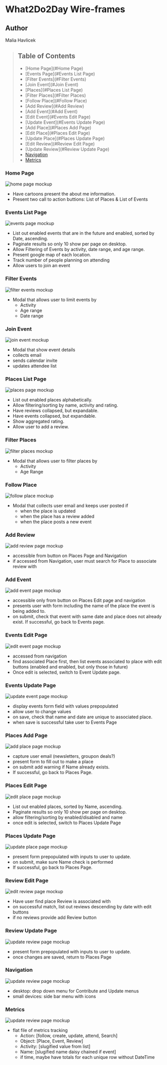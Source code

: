 # What2Do2Day Wire-frames
## Author
Malia Havlicek
>## Table of Contents
> - [Home Page](#Home Page)
> - [Events Page](#Events List Page)
> - [Filter Events](#Filter Events)
> - [Join Event](#Join Event)
> - [Places](#Places List Page)
> - [Filter Places](#Filter Places)
> - [Follow Place](#Follow Place)
> - [Add Review](#Add Review)
> - [Add Event](#Add Event)
> - [Edit Event](#Events Edit Page)
> - [Update Event](#Events Update Page)
> - [Add Place](#Places Add Page)
> - [Edit Place](#Places Edit Page)
> - [Update Place](#Places Update Page)
> - [Edit Review](#Review Edit Page)
> - [Update Review](#Review Update Page)
> - [Navigation](#Navigation)
> - [Metrics](#Metrics)

### Home Page
![home page mockup](images/wireframes/Home.png)

- Have cartoons present the about me information.
- Present two call to action buttions: List of Places & List of Events

### Events List Page 
![events page mockup](images/wireframes/Events.png)

- List out enabled events that are in the future and enabled, sorted by Date, ascending.
- Paginate results so only 10 show per page on desktop. 
- Allow Filtering of Events by activity, date range, and age range.
- Present google map of each location. 
- Track number of people planning on attending
- Allow users to join an event

### Filter Events
![filter events mockup](images/Filter%20Events.png)

- Modal that allows user to limit events by
  - Activity
  - Age range
  - Date range

### Join Event
![join event mockup](images/Join%20Event.png)

- Modal that show event details
- collects email
- sends calendar invite
- updates attendee list

### Places List Page
![places page mockup](images/wireframes/Places.png)

- List out enabled places alphabetically.
- Allow filtering/sorting by name, activity and rating. 
- Have reviews collapsed, but expandable.
- Have events collapsed, but expandable.
- Show aggregated rating.
- Allow user to add a review.

### Filter Places
![filter places mockup](images/Filter%20Places.png)

- Modal that allows user to filter places by
  - Activity
  - Age Range
  
### Follow Place
![follow place mockup](images/Follow%20Place.png)

- Modal that collects user email and keeps user posted if
  - when the place is updated
  - when the place has a review added
  - when the place posts a new event

### Add Review
![add review page mockup](images/Add%20Review.png)

- accessible from button on Places Page and Navigation
- if accessed from Navigation, user must search for Place to associate review with

### Add Event
![add event page mockup](images/Add%20Event.png)

 - accessible only from button on Places Edit page and navigation
 - presents user with form including the name of the place the event is being added to. 
 - on submit, check that event with same date and place does not already exist. If successful, go back to Events page.
 
### Events Edit Page 
![edit event page mockup](images/Edit%20Event.png)

- accessed from navigation
- find associated Place first, then list events associated to place with edit buttons (enabled and enabled, but only those in future)
- Once edit is selected, switch to Event Update page. 

### Events Update Page 
![update event page mockup](images/Update%20Event.png)

- display events form field with values prepopulated
- allow user to change values
- on save, check that name and date are unique to associated place.
- when save is successful take user to Events Page

### Places Add Page 
![add place page mockup](images/Add%20Place.png)
- capture user email (newsletters, groupon deals?)
- present form to fill out to make a place
- on submit add warning if Name already exists. 
- If successful, go back to Places Page.

### Places Edit Page 
![edit place page mockup](images/Edit%20Place.png)

- List out enabled places, sorted by Name, ascending.
- Paginate results so only 10 show per page on desktop. 
- allow filtering/sorting by enabled/disabled and name
- once edit is selected, switch to Places Update Page 

### Places Update Page 
![update place page mockup](images/Edit%20Place.png)

- present form prepopulated with inputs to user to update.
- on submit, make sure Name check is performed
- If successful, go back to Places Page.

### Review Edit Page 
![edit review page mockup](images/Edit%20Review.png)

- Have user find place Review is associated with
- on successful match, list out reviews descending by date with edit buttons
- if no reviews provide add Review button

### Review Update Page 
![update review page mockup](images/Update%20Review.png)

- present form prepopulated with inputs to user to update.
- once changes are saved, return to Places Page

### Navigation
![update review page mockup](images/wireframes/Navigation.png)

- desktop: drop down menu for Contribute and Update menus
- small devices: side bar menu with icons

### Metrics
![update review page mockup](images/wireframes/Navigation.png)

- flat file of metrics tracking
  - Action: [follow, create, update, attend, Search]
  - Object: [Place, Event, Review]
  - Activity: [slugified value from list]
  - Name: [slugified name daisy chained if event]
  - if time, maybe have totals for each unique row without DateTime
